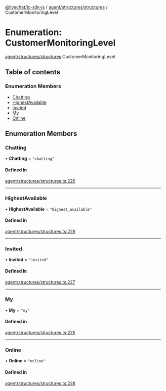 [@livechat/lc-sdk-js](../README.md) / [agent/structures/structures](../modules/agent_structures_structures.md) / CustomerMonitoringLevel

# Enumeration: CustomerMonitoringLevel

[agent/structures/structures](../modules/agent_structures_structures.md).CustomerMonitoringLevel

## Table of contents

### Enumeration Members

- [Chatting](agent_structures_structures.CustomerMonitoringLevel.md#chatting)
- [HighestAvailable](agent_structures_structures.CustomerMonitoringLevel.md#highestavailable)
- [Invited](agent_structures_structures.CustomerMonitoringLevel.md#invited)
- [My](agent_structures_structures.CustomerMonitoringLevel.md#my)
- [Online](agent_structures_structures.CustomerMonitoringLevel.md#online)

## Enumeration Members

### Chatting

• **Chatting** = ``"chatting"``

#### Defined in

[agent/structures/structures.ts:226](https://github.com/livechat/lc-sdk-js/blob/125a327/src/agent/structures/structures.ts#L226)

___

### HighestAvailable

• **HighestAvailable** = ``"highest_available"``

#### Defined in

[agent/structures/structures.ts:229](https://github.com/livechat/lc-sdk-js/blob/125a327/src/agent/structures/structures.ts#L229)

___

### Invited

• **Invited** = ``"invited"``

#### Defined in

[agent/structures/structures.ts:227](https://github.com/livechat/lc-sdk-js/blob/125a327/src/agent/structures/structures.ts#L227)

___

### My

• **My** = ``"my"``

#### Defined in

[agent/structures/structures.ts:225](https://github.com/livechat/lc-sdk-js/blob/125a327/src/agent/structures/structures.ts#L225)

___

### Online

• **Online** = ``"online"``

#### Defined in

[agent/structures/structures.ts:228](https://github.com/livechat/lc-sdk-js/blob/125a327/src/agent/structures/structures.ts#L228)
